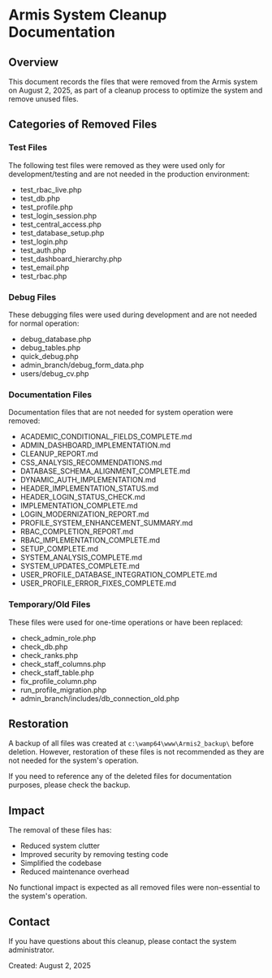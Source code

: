 # Armis System Cleanup Documentation

## Overview
This document records the files that were removed from the Armis system on August 2, 2025, as part of a cleanup process to optimize the system and remove unused files.

## Categories of Removed Files

### Test Files
The following test files were removed as they were used only for development/testing and are not needed in the production environment:
- test_rbac_live.php
- test_db.php
- test_profile.php
- test_login_session.php
- test_central_access.php
- test_database_setup.php
- test_login.php
- test_auth.php
- test_dashboard_hierarchy.php
- test_email.php
- test_rbac.php

### Debug Files
These debugging files were used during development and are not needed for normal operation:
- debug_database.php
- debug_tables.php
- quick_debug.php
- admin_branch/debug_form_data.php
- users/debug_cv.php

### Documentation Files
Documentation files that are not needed for system operation were removed:
- ACADEMIC_CONDITIONAL_FIELDS_COMPLETE.md
- ADMIN_DASHBOARD_IMPLEMENTATION.md
- CLEANUP_REPORT.md
- CSS_ANALYSIS_RECOMMENDATIONS.md
- DATABASE_SCHEMA_ALIGNMENT_COMPLETE.md
- DYNAMIC_AUTH_IMPLEMENTATION.md
- HEADER_IMPLEMENTATION_STATUS.md
- HEADER_LOGIN_STATUS_CHECK.md
- IMPLEMENTATION_COMPLETE.md
- LOGIN_MODERNIZATION_REPORT.md
- PROFILE_SYSTEM_ENHANCEMENT_SUMMARY.md
- RBAC_COMPLETION_REPORT.md
- RBAC_IMPLEMENTATION_COMPLETE.md
- SETUP_COMPLETE.md
- SYSTEM_ANALYSIS_COMPLETE.md
- SYSTEM_UPDATES_COMPLETE.md
- USER_PROFILE_DATABASE_INTEGRATION_COMPLETE.md
- USER_PROFILE_ERROR_FIXES_COMPLETE.md

### Temporary/Old Files
These files were used for one-time operations or have been replaced:
- check_admin_role.php
- check_db.php
- check_ranks.php
- check_staff_columns.php
- check_staff_table.php
- fix_profile_column.php
- run_profile_migration.php
- admin_branch/includes/db_connection_old.php

## Restoration
A backup of all files was created at `c:\wamp64\www\Armis2_backup\` before deletion. However, restoration of these files is not recommended as they are not needed for the system's operation.

If you need to reference any of the deleted files for documentation purposes, please check the backup.

## Impact
The removal of these files has:
- Reduced system clutter
- Improved security by removing testing code
- Simplified the codebase
- Reduced maintenance overhead

No functional impact is expected as all removed files were non-essential to the system's operation.

## Contact
If you have questions about this cleanup, please contact the system administrator.

Created: August 2, 2025
